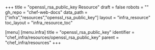+++
title = "openssl_rsa_public_key Resource"
draft = false
robots = ""
gh_repo = "chef-web-docs"
data_path = ["infra","resources","openssl_rsa_public_key"]
layout = "infra_resource"
toc_layout = "infra_resource_toc"

[menu]
  [menu.infra]
    title = "openssl_rsa_public_key"
    identifier = "chef_infra/resources/openssl_rsa_public_key"
    parent = "chef_infra/resources"
+++

<!-- The contents of this page are automatically generated from the openssl_rsa_public_key.yaml file in the data directory. -->
<!-- To suggest a change, edit the https://github.com/chef/chef/blob/main/lib/chef/resource/openssl_rsa_public_key.rb file
      and submit a pull request to the https://github.com/chef/chef repository. -->
